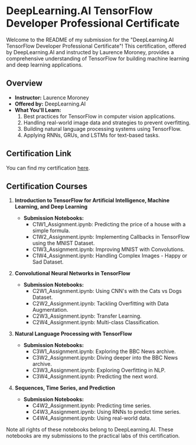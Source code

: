 # DeepLearning.AI TensorFlow Developer Professional Certificate

Welcome to the README of my submission for the "DeepLearning.AI TensorFlow Developer Professional Certificate"! This certification, offered by DeepLearning.AI and instructed by Laurence Moroney, provides a comprehensive understanding of TensorFlow for building machine learning and deep learning applications.

## Overview

- **Instructor:** Laurence Moroney
- **Offered by:** DeepLearning.AI
- **What You'll Learn:**
  1. Best practices for TensorFlow in computer vision applications.
  2. Handling real-world image data and strategies to prevent overfitting.
  3. Building natural language processing systems using TensorFlow.
  4. Applying RNNs, GRUs, and LSTMs for text-based tasks.

## Certification Link

You can find my certification [here](https://coursera.org/share/5172a766497946bb5f650188e3ef2a24).

## Certification Courses

1. **Introduction to TensorFlow for Artificial Intelligence, Machine Learning, and Deep Learning**
   - **Submission Notebooks:**
     - C1W1_Assignment.ipynb: Predicting the price of a house with a simple formula.
     - C1W2_Assignment.ipynb: Implementing Callbacks in TensorFlow using the MNIST Dataset.
     - C1W3_Assignment.ipynb: Improving MNIST with Convolutions.
     - C1W4_Assignment.ipynb: Handling Complex Images - Happy or Sad Dataset.

2. **Convolutional Neural Networks in TensorFlow**
   - **Submission Notebooks:**
     - C2W1_Assignment.ipynb: Using CNN's with the Cats vs Dogs Dataset.
     - C2W2_Assignment.ipynb: Tackling Overfitting with Data Augmentation.
     - C2W3_Assignment.ipynb: Transfer Learning.
     - C2W4_Assignment.ipynb: Multi-class Classification.

3. **Natural Language Processing with TensorFlow**
   - **Submission Notebooks:**
     - C3W1_Assignment.ipynb: Exploring the BBC News archive.
     - C3W2_Assignment.ipynb: Diving deeper into the BBC News archive.
     - C3W3_Assignment.ipynb: Exploring Overfitting in NLP.
     - C3W4_Assignment.ipynb: Predicting the next word.

4. **Sequences, Time Series, and Prediction**
   - **Submission Notebooks:**
     - C4W2_Assignment.ipynb: Predicting time series.
     - C4W3_Assignment.ipynb: Using RNNs to predict time series.
     - C4W4_Assignment.ipynb: Using real-world data.

Note all rights of these notebooks belong to DeepLearning.AI. These notebooks are my submissions to the practical labs of this certification.
